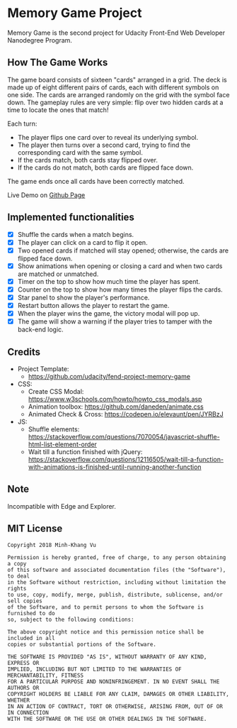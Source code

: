 # Memory Game Project

Memory Game is the second project for Udacity Front-End Web Developer Nanodegree Program. 

## How The Game Works
The game board consists of sixteen "cards" arranged in a grid. The deck is made up of eight different pairs of cards, each with different symbols on one side. The cards are arranged randomly on the grid with the symbol face down. The gameplay rules are very simple: flip over two hidden cards at a time to locate the ones that match!

Each turn:

* The player flips one card over to reveal its underlying symbol.
* The player then turns over a second card, trying to find the corresponding card with the same symbol.
* If the cards match, both cards stay flipped over.
* If the cards do not match, both cards are flipped face down.

The game ends once all cards have been correctly matched.

Live Demo on [Github Page](https://minhkhang1795.github.io/udacity-memory-game/)

## Implemented functionalities
* [x] Shuffle the cards when a match begins.
* [x] The player can click on a card to flip it open.
* [x] Two opened cards if matched will stay opened; otherwise, the cards are flipped face down.
* [x] Show animations when opening or closing a card and when two cards are matched or unmatched.
* [x] Timer on the top to show how much time the player has spent.
* [x] Counter on the top to show how many times the player flips the cards.
* [x] Star panel to show the player's performance. 
* [x] Restart button allows the player to restart the game.
* [x] When the player wins the game, the victory modal will pop up.
* [x] The game will show a warning if the player tries to tamper with the back-end logic.

## Credits
* Project Template:
    * https://github.com/udacity/fend-project-memory-game
* CSS:
    * Create CSS Modal: https://www.w3schools.com/howto/howto_css_modals.asp
    * Animation toolbox: https://github.com/daneden/animate.css
    * Animated Check & Cross: https://codepen.io/elevaunt/pen/JYRBzJ
* JS:
    * Shuffle elements: https://stackoverflow.com/questions/7070054/javascript-shuffle-html-list-element-order
    * Wait till a function finished with jQuery: https://stackoverflow.com/questions/12116505/wait-till-a-function-with-animations-is-finished-until-running-another-function

## Note
Incompatible with Edge and Explorer.

## MIT License

    Copyright 2018 Minh-Khang Vu

    Permission is hereby granted, free of charge, to any person obtaining a copy 
    of this software and associated documentation files (the "Software"), to deal 
    in the Software without restriction, including without limitation the rights 
    to use, copy, modify, merge, publish, distribute, sublicense, and/or sell copies 
    of the Software, and to permit persons to whom the Software is furnished to do 
    so, subject to the following conditions:

    The above copyright notice and this permission notice shall be included in all 
    copies or substantial portions of the Software.

    THE SOFTWARE IS PROVIDED "AS IS", WITHOUT WARRANTY OF ANY KIND, EXPRESS OR 
    IMPLIED, INCLUDING BUT NOT LIMITED TO THE WARRANTIES OF MERCHANTABILITY, FITNESS 
    FOR A PARTICULAR PURPOSE AND NONINFRINGEMENT. IN NO EVENT SHALL THE AUTHORS OR 
    COPYRIGHT HOLDERS BE LIABLE FOR ANY CLAIM, DAMAGES OR OTHER LIABILITY, WHETHER 
    IN AN ACTION OF CONTRACT, TORT OR OTHERWISE, ARISING FROM, OUT OF OR IN CONNECTION 
    WITH THE SOFTWARE OR THE USE OR OTHER DEALINGS IN THE SOFTWARE.
